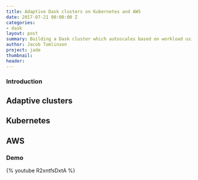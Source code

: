 ```yaml
---
title: Adaptive Dask clusters on Kubernetes and AWS
date: 2017-07-21 00:00:00 Z
categories:
- dask
layout: post
summary: Building a Dask cluster which autoscales based on workload using Kubernetes and AWS.
author: Jacob Tomlinson
project: jade
thumbnail: 
header: 
---
```


### Introduction

## Adaptive clusters

## Kubernetes

## AWS

### Demo

{% youtube R2xntfsDxtA %}

